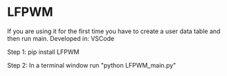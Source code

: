 # LFPWM

If you are using it for the first time you have to create a user data table and then run main.
Developed in: VSCode

Step 1: pip install LFPWM

Step 2: In a terminal window run "python LFPWM_main.py"
